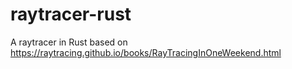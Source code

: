 # raytracer-rust
A raytracer in Rust based on https://raytracing.github.io/books/RayTracingInOneWeekend.html
